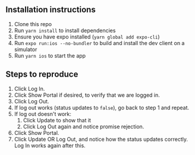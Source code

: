 ## Installation instructions

1. Clone this repo
1. Run `yarn install` to install dependencies
1. Ensure you have expo installed (`yarn global add expo-cli`)
1. Run `expo run:ios --no-bundler` to build and install the dev client on a simulator
1. Run `yarn ios` to start the app

## Steps to reproduce

1. Click Log In.
2. Click Show Portal if desired, to verify that we are logged in.
3. Click Log Out.
4. If log out works (status updates to `false`), go back to step 1 and repeat.
5. If log out doesn't work:
   1. Click Update to show that it
   2. Click Log Out again and notice promise rejection.
6. Click Show Portal.
7. Click Update OR Log Out, and notice how the status updates correctly.
   Log In works again after this.
